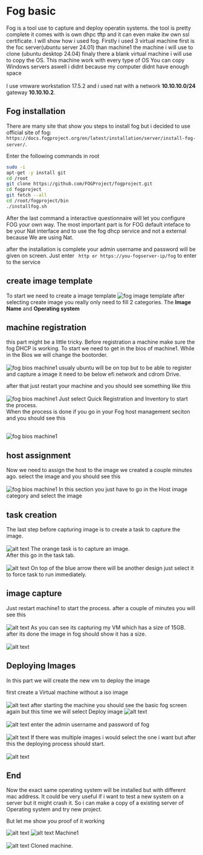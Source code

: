 # Fog basic

Fog is a tool use to capture and deploy operatin systems. the tool is pretty complete it comes with is own dhpc tftp and it can even make itw own ssl certificate. I will show how i used fog. Firstly i used 3 virtual machine first is the foc server(ubuntu server 24.01) than machine1 the machine i will use to clone (ubuntu desktop 24.04) finaly there a blank virtual machine i will use to copy the OS. This machine work with every type of OS You can copy Windows servers aswell i didnt because my computer didnt have enough space<br><br> I use vmware workstation 17.5.2 and i used nat with a network <strong>10.10.10.0/24</strong> gateway <strong>10.10.10.2</strong>.

## Fog installation
There are many site that show you steps to install fog but i decided to use official site of fog: ```https://docs.fogproject.org/en/latest/installation/server/install-fog-server/```.

Enter the following commands in root
```bash
sudo -i
apt-get -y install git
cd /root
git clone https://github.com/FOGProject/fogproject.git
cd fogproject
git fetch --all
cd /root/fogproject/bin
./installfog.sh
```

After the last command a interactive questionnaire will let you configure FOG your own way. The most important part is for FOG default inteface to be your Nat interface and to use the fog dhcp service and not a external because We are using Nat.

after the installation is complete your admin username and password will be given on screen. Just enter ```
http or https://you-fogserver-ip/fog``` to enter to the service

## create image template
To start we need to create a image template 
![fog image template](images/fogcreateimage.png)
after selecting create image you really only need to fill 2 categories. The <strong> Image Name</strong> and <strong> Operating system </strong>

## machine registration 
this part might be a little tricky. Before registration a machine make sure the fog DHCP is working. To start we need to get in the bios of machine1. While in the Bios we will change the bootorder.<br><br>
![fog bios machine1](images/bootordertocaptureimage.png)
usualy ubuntu will be on top but to be able to register and capture a image it need to be below efi network  and cdrom Drive.

after that just restart your machine and you should see something like this<br><br>![fog bios machine1](images/newmachine1.12.png)
Just select Quick Registration and Inventory to start the process.<br> When the process is done if you go in your Fog host management seciton and you should see this<br><br>

![fog bios machine1](images/fogcreatetask1.png)

## host assignment
Now we need to assign the host to the image we created a couple minutes ago. select the image and you should see this<br><br>![fog bios machine1](images/foghostimage.png)
In this section you just have to go in the Host image category and select the image

## task creation
The last step before capturing image is to create a task to capture the image.<br><br>
![alt text](images/fogcreatetask1.1.png)
The orange task is to capture an image.<br>After this go in the task tab. <br><br> ![alt text](images/forcreatetask2.png)
On top of the blue arrow there will be another design just select it to force task to run immediately.

## image capture
Just restart machine1 to start the process. after a couple of minutes you will see this<br><br>![alt text](images/fogcapturevm.png)
As you can see its capturing my VM which has a size of 15GB. after its done the image in fog should show it has a size.<br><br>![alt text](images/imagecaptured.png)

## Deploying Images
In this part we will create the new vm to deploy the image

first create a Virtual machine without a iso image<br><br>
![alt text](images/newmachine1.png)
after starting the machine you should see the basic fog screen again but this time we will select Deploy image
![alt text](images/newmachine1.12.png)
<br><br>
![alt text](images/newmachine1.13.png)
enter the admin username and password of fog<br><br>
![alt text](images/newmachine1.14.png)
If there was multiple images i would select the one i want but after this the deploying process should start.<br><br>
![alt text](images/newmachinedeployingimage.png)

## End
Now the exact same operating system will be installed but with different mac address. It could be very useful if i want to test a new system on a server but it might crash it. So i can make a copy of a existing server of Operating system and try new project. 

But let me show you proof of it working

![alt text](images/newmachineinstalled1.png)
![alt text](images/final1.png)
Machine1 <br><br>
![alt text](images/final2.png)
Cloned machine.